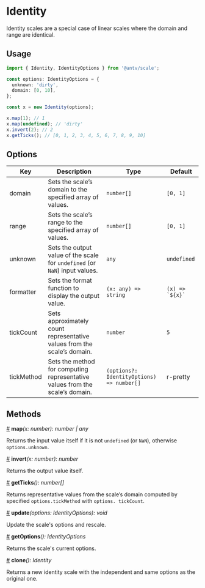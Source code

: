 # Identity

Identity scales are a special case of linear scales where the domain and range are identical.

## Usage

```ts
import { Identity, IdentityOptions } from '@antv/scale';

const options: IdentityOptions = {
  unknown: 'dirty',
  domain: [0, 10],
};

const x = new Identity(options);

x.map(1); // 1
x.map(undefined); // 'dirty'
x.invert(2); // 2
x.getTicks(); // [0, 1, 2, 3, 4, 5, 6, 7, 8, 9, 10]
```

## Options

| Key | Description | Type | Default|  
| ----| ----------- | -----| -------|
| domain | Sets the scale’s domain to the specified array of values. | `number[]` | `[0, 1]` |
| range | Sets the scale’s range to the specified array of values. | `number[]` | `[0, 1]` |
| unknown | Sets the output value of the scale for `undefined` (or `NaN`) input values. | `any` | `undefined` |
| formatter | Sets the format function to display the output value. | `(x: any) => string` | <code>(x) => &#96;${x}&#96;</code> |
| tickCount | Sets approximately count representative values from the scale’s domain. | `number` | `5` |
| tickMethod | Sets the method for computing representative values from the scale’s domain. | `(options?: IdentityOptions) => number[]` | r-pretty|

## Methods

<a name="identity_map" href="#identity_map">#</a> **map**<i>(x: number): number | any</i>

Returns the input value itself if it is not `undefined` (or `NaN`), otherwise `options.unknown`.

<a name="identity_invert" href="#identity_invert">#</a> **invert**<i>(x: number): number</i>

Returns the output value itself.

<a name="identity_getTicks" href="#identity_getTicks">#</a> **getTicks**<i>(): number[]</i>

Returns representative values from the scale’s domain computed by specified `options.tickMethod` with `options.
tickCount`.

<a name="identity_update" href="#identity_update">#</a> **update**<i>(options: IdentityOptions): void</i>

Update the scale's options and rescale.

<a name="identity_getOptions" href="#identity_getOptions">#</a> **getOptions**<i>(): IdentityOptions</i>

Returns the scale's current options.

<a name="identity_clone" href="#identity_clone">#</a> **clone**<i>(): Identity</i>

Returns a new identity scale with the independent and same options as the original one.
